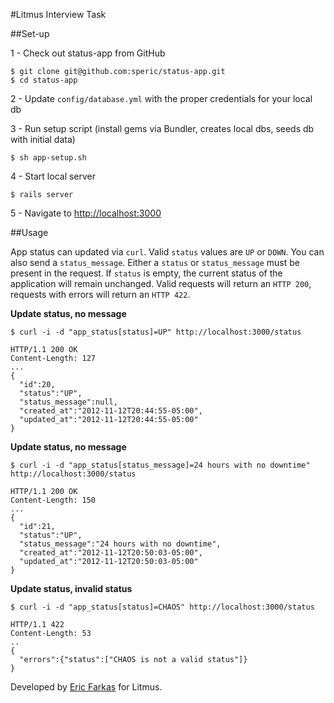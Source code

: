 #Litmus Interview Task

##Set-up

1 - Check out status-app from GitHub

```
$ git clone git@github.com:speric/status-app.git
$ cd status-app
```

2 - Update `config/database.yml` with the proper credentials for your local db

3 - Run setup script (install gems via Bundler, creates local dbs, seeds db with initial data)
```
$ sh app-setup.sh
```

4 - Start local server
```
$ rails server
```

5 - Navigate to [http://localhost:3000](http://localhost:3000)

##Usage

App status can updated via `curl`.  Valid `status` values are `UP` or `DOWN`.  You can also send a `status_message`. Either a `status` or `status_message` must be present in the request.  If `status` is empty, the current status of the application will remain unchanged. Valid requests will return an `HTTP 200`, requests with errors will return an `HTTP 422`.

**Update status, no message**
```
$ curl -i -d "app_status[status]=UP" http://localhost:3000/status

HTTP/1.1 200 OK 
Content-Length: 127
...
{
  "id":20,
  "status":"UP",
  "status_message":null,
  "created_at":"2012-11-12T20:44:55-05:00",
  "updated_at":"2012-11-12T20:44:55-05:00"
}
```

**Update status, no message**
```
$ curl -i -d "app_status[status_message]=24 hours with no downtime" http://localhost:3000/status

HTTP/1.1 200 OK 
Content-Length: 150
...
{
  "id":21,
  "status":"UP",
  "status_message":"24 hours with no downtime",
  "created_at":"2012-11-12T20:50:03-05:00",
  "updated_at":"2012-11-12T20:50:03-05:00"
}
```

**Update status, invalid status**
```
$ curl -i -d "app_status[status]=CHAOS" http://localhost:3000/status

HTTP/1.1 422  
Content-Length: 53
..
{
  "errors":{"status":["CHAOS is not a valid status"]}
}
```

Developed by [Eric Farkas](mailto:eric@prudentiadigital.com) for Litmus.